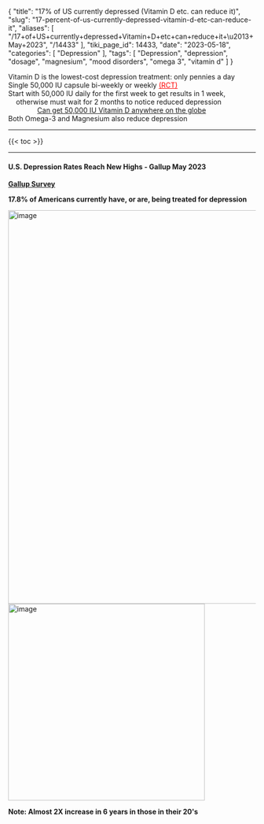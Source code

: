 {
    "title": "17% of US currently depressed (Vitamin D etc. can reduce it)",
    "slug": "17-percent-of-us-currently-depressed-vitamin-d-etc-can-reduce-it",
    "aliases": [
        "/17+of+US+currently+depressed+Vitamin+D+etc+can+reduce+it+\u2013+May+2023",
        "/14433"
    ],
    "tiki_page_id": 14433,
    "date": "2023-05-18",
    "categories": [
        "Depression"
    ],
    "tags": [
        "Depression",
        "depression",
        "dosage",
        "magnesium",
        "mood disorders",
        "omega 3",
        "vitamin d"
    ]
}


Vitamin D is the lowest-cost depression treatment: only pennies a day   
Single 50,000 IU capsule bi-weekly or weekly <a href="/posts/rct" style="color: red; text-decoration: underline;" title="This link has an unknown page_id: 11241">(RCT)</a>  
 Start with 50,000 IU daily for the first week to get results in 1 week,   
 &nbsp; &nbsp; otherwise must wait for 2 months to notice reduced depression  
&nbsp; &nbsp; &nbsp; &nbsp; &nbsp; &nbsp; &nbsp; &nbsp;[Can get 50,000 IU Vitamin D anywhere on the globe](/posts/can-get-50000-iu-vitamin-d-anywhere-on-the-globe)  
Both Omega-3 and Magnesium also reduce depression 

---

{{< toc >}} 

---

#### U.S. Depression Rates Reach New Highs - Gallup May 2023

 **[Gallup Survey](https://news.gallup.com/poll/505745/depression-rates-reach-new-highs.aspx?utm_source=alert&utm_medium=email&utm_content=morelink&utm_campaign=syndication)** 

 **17.8% of Americans currently have, or are, being treated for depression** 

<img src="https://d1bk1kqxc0sym.cloudfront.net/attachments/jpeg/depression-currently.jpg" alt="image" width="800">

<img src="https://d1bk1kqxc0sym.cloudfront.net/attachments/jpeg/depression-6-years.jpg" alt="image" width="400">

 **Note: Almost 2X increase in 6 years in those in their 20's**